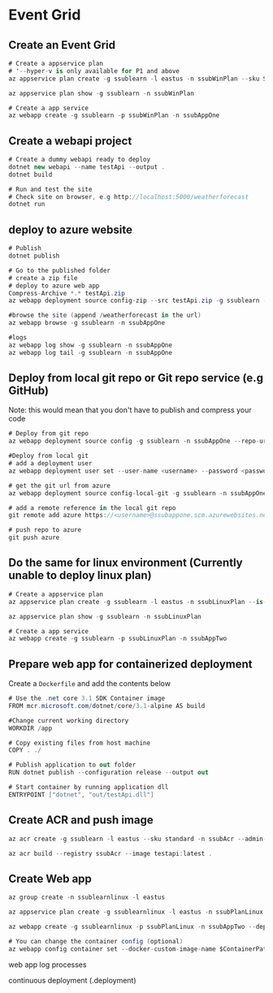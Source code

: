 # Event Grid

## Create an Event Grid

```c#
# Create a appservice plan
# '--hyper-v is only available for P1 and above
az appservice plan create -g ssublearn -l eastus -n ssubWinPlan --sku S1

az appservice plan show -g ssublearn -n ssubWinPlan

# Create a app service
az webapp create -g ssublearn -p ssubWinPlan -n ssubAppOne
```

## Create a webapi project

```c#
# Create a dummy webapi ready to deploy
dotnet new webapi --name testApi --output .
dotnet build

# Run and test the site
# Check site on browser, e.g http://localhost:5000/weatherforecast
dotnet run
```

## deploy to azure website

```c#
# Publish
dotnet publish

# Go to the published folder
# create a zip file
# deploy to azure web app
Compress-Archive *.* testApi.zip
az webapp deployment source config-zip --src testApi.zip -g ssublearn -n ssubAppOne

#browse the site (append /weatherforecast in the url)
az webapp browse -g ssublearn -n ssubAppOne

#logs
az webapp log show -g ssublearn -n ssubAppOne
az webapp log tail -g ssublearn -n ssubAppOne
```

## Deploy from local git repo or Git repo service (e.g GitHub)

Note: this would mean that you don't have to publish and compress your code

```c#
# Deploy from git repo
az webapp deployment source config -g ssublearn -n ssubAppOne --repo-url https://github.com/vyzvam/testApi --branch main --manual-integration

#Deploy from local git
# add a deployment user
az webapp deployment user set --user-name <username> --password <password>

# get the git url from azure
az webapp deployment source config-local-git -g ssublearn -n ssubAppOne

# add a remote reference in the local git repo
git remote add azure https://<username>@ssubappone.scm.azurewebsites.net/ssubAppOne.git

# push repo to azure
git push azure
```

## Do the same for linux environment (Currently unable to deploy linux plan)

```c#
# Create a appservice plan
az appservice plan create -g ssublearn -l eastus -n ssubLinuxPlan --is-linux

az appservice plan show -g ssublearn -n ssubLinuxPlan

# Create a app service
az webapp create -g ssublearn -p ssubLinuxPlan -n ssubAppTwo
```

## Prepare web app for containerized deployment

Create a `Dockerfile` and add the contents below

```c#
# Use the .net core 3.1 SDK Container image
FROM mcr.microsoft.com/dotnet/core/3.1-alpine AS build

#Change current working directory
WORKDIR /app

# Copy existing files from host machine
COPY . ./

# Publish application to out folder
RUN dotnet publish --configuration release --output out

# Start container by running application dll
ENTRYPOINT ["dotnet", "out/testApi.dll"]
```

## Create ACR and push image

```c#
az acr create -g ssublearn -l eastus --sku standard -n ssubAcr --admin-enabled true

az acr build --registry ssubAcr --image testapi:latest .
```

## Create Web app

```c#
az group create -n ssublearnlinux -l eastus

az appservice plan create -g ssublearnlinux -l eastus -n ssubPlanLinux

az webapp create -g ssublearnlinux -p ssubPlanLinux -n ssubAppTwo --deployment-container-image-name ssubacr.azurecr.io/testapi:latest

# You can change the container config (optional)
az webapp config container set --docker-custom-image-name $ContainerPath -n ssubAppTwo -g ssubleanLinux
```

web app log processes

continuous deployment (.deployment)
